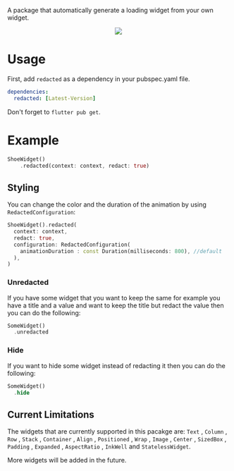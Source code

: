 A package that automatically generate a loading widget from your own widget.
<p style="text-align: center;">
<img src="https://github.com/mhdmoh/redacted/blob/main/screenshots/redacted.gif?raw=true"/>
</p>

# Usage
First, add `redacted` as a dependency in your pubspec.yaml file.

```yaml
dependencies:
  redacted: [Latest-Version]
```

Don't forget to `flutter pub get`.

# Example
```dart
ShoeWidget()
    .redacted(context: context, redact: true)
```

## Styling
You can change the color and the duration of the animation by using `RedactedConfiguration`:

```dart
ShoeWidget().redacted(
  context: context,
  redact: true,
  configuration: RedactedConfiguration(
    animationDuration : const Duration(milliseconds: 800), //default
  ),
)
```

### Unredacted
If you have some widget that you want to keep the same for example you have a title and a value and want to keep the title but redact the value then you can do the following:
```dart
SomeWidget()
  .unredacted
```

### Hide
If you want to hide some widget instead of redacting it then you can do the following:
```dart
SomeWidget()
  .hide
```

## Current Limitations
The widgets that are currently supported in this pacakge are:
`Text` , `Column` , `Row` , `Stack` , `Container` , `Align` , `Positioned` , `Wrap` , `Image` , `Center` , `SizedBox` , `Padding` , `Expanded` , `AspectRatio` , `InkWell` and `StatelessWidget`.

More widgets will be added in the future.
